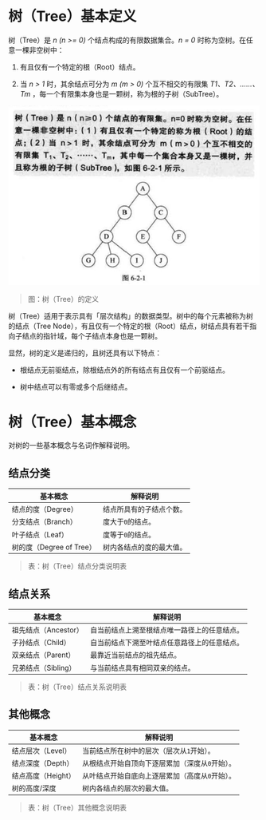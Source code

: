 # 树（Tree）基本定义

树（Tree）是 *n (n >= 0)* 个结点构成的有限数据集合。*n = 0* 时称为空树。在任意一棵非空树中：

1. 有且仅有一个特定的根（Root）结点。

2. 当 *n > 1* 时，其余结点可分为 *m (m > 0)* 个互不相交的有限集 *T1、T2、......、Tm* ，每一个有限集本身也是一颗树，称为根的子树（SubTree）。

![DataStructuresAndAlgorithms-TreeOverview-1-TreeDefinition][DataStructuresAndAlgorithms-TreeOverview-1-TreeDefinition]

> 图：树（Tree）的定义

树（Tree）适用于表示具有「层次结构」的数据类型。树中的每个元素被称为树的结点（Tree Node），有且仅有一个特定的根（Root）结点，树结点具有若干指向子结点的指针域，每个子结点本身也是一颗树。

显然，树的定义是递归的，且树还具有以下特点：

- 根结点无前驱结点，除根结点外的所有结点有且仅有一个前驱结点。

- 树中结点可以有零或多个后继结点。

# 树（Tree）基本概念

对树的一些基本概念与名词作解释说明。

## 结点分类

| 基本概念                 | 解释说明 |
| ------------------------ | -------- |
| 结点的度（Degree）       | 结点所具有的子结点个数。 |
| 分支结点（Branch）       | 度大于`0`的结点。 |
| 叶子结点（Leaf）         | 度等于`0`的结点。 |
| 树的度（Degree of Tree） | 树内各结点的度的最大值。 |

> 表：树（Tree）结点分类说明表

## 结点关系

| 基本概念             | 解释说明 |
| -------------------- | -------- |
| 祖先结点（Ancestor） | 自当前结点上溯至根结点唯一路径上的任意结点。 |
| 子孙结点（Child）    | 自当前结点下溯至叶结点任意路径上的任意结点。 |
| 双亲结点（Parent）   | 最靠近当前结点的祖先结点。 |
| 兄弟结点（Sibling）  | 与当前结点具有相同双亲的结点。 |

> 表：树（Tree）结点关系说明表

## 其他概念

| 基本概念             | 解释说明 |
| -------------------- | -------- |
| 结点层次（Level）    | 当前结点所在树中的层次（层次从`1`开始）。 |
| 结点深度（Depth）    | 从根结点开始自顶向下逐层累加（深度从`0`开始）。 |
| 结点高度（Height）   | 从叶结点开始自底向上逐层累加（高度从`0`开始）。 |
| 树的高度/深度        | 树内各结点的层次的最大值。 |

> 表：树（Tree）其他概念说明表





[DataStructuresAndAlgorithms-TreeOverview-1-TreeDefinition]: ../../images/DataStructuresAndAlgorithms-TreeOverview-1-TreeDefinition.png

<!-- EOF -->
